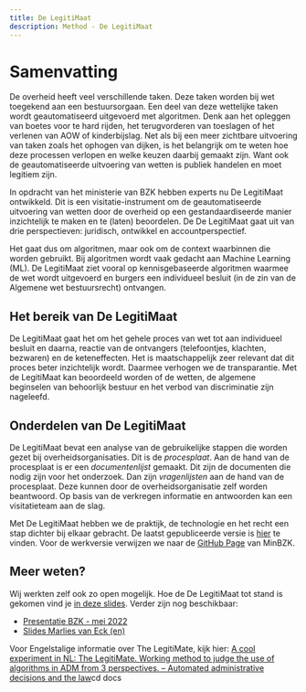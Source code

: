 ```yaml
---
title: De LegitiMaat
description: Method - De LegitiMaat
---
```


# Samenvatting
De overheid heeft veel verschillende taken. Deze taken worden bij wet toegekend aan een bestuursorgaan. Een deel van deze wettelijke taken wordt geautomatiseerd uitgevoerd met algoritmen. Denk aan het opleggen van boetes voor te hard rijden, het terugvorderen van toeslagen of het verlenen van AOW of kinderbijslag. Net als bij een meer zichtbare uitvoering van taken zoals het ophogen van dijken, is het belangrijk om te weten hoe deze processen verlopen en welke keuzen daarbij gemaakt zijn. Want ook de geautomatiseerde uitvoering van wetten is publiek handelen en moet legitiem zijn.

In opdracht van het ministerie van BZK hebben experts nu De LegitiMaat ontwikkeld. Dit is een visitatie-instrument om de geautomatiseerde uitvoering van wetten door de overheid op een gestandaardiseerde manier inzichtelijk te maken en te (laten) beoordelen. De De LegitiMaat gaat uit van drie perspectieven: juridisch, ontwikkel en accountperspectief.

Het gaat dus om algoritmen, maar ook om de context waarbinnen die worden gebruikt. Bij algoritmen wordt vaak gedacht aan Machine Learning (ML). De LegitiMaat ziet vooral op kennisgebaseerde algoritmen waarmee de wet wordt uitgevoerd en burgers een individueel besluit (in de zin van de Algemene wet bestuursrecht) ontvangen.

## Het bereik van De LegitiMaat
De LegitiMaat gaat het om het gehele proces van wet tot aan individueel besluit en daarna, reactie van de ontvangers (telefoontjes, klachten, bezwaren) en de keteneffecten. Het is maatschappelijk zeer relevant dat dit proces beter inzichtelijk wordt. Daarmee verhogen we de transparantie. Met de LegitiMaat kan beoordeeld worden of de wetten, de algemene beginselen van behoorlijk bestuur en het verbod van discriminatie zijn nageleefd.

## Onderdelen van De LegitiMaat
De LegitiMaat bevat een analyse van de gebruikelijke stappen die worden gezet bij overheidsorganisaties. Dit is de *procesplaat*. Aan de hand van de procesplaat is er een *documentenlijst* gemaakt. Dit zijn de documenten die nodig zijn voor het onderzoek. Dan zijn *vragenlijsten* aan de hand van de procesplaat. Deze kunnen door de overheidsorganisatie zelf worden beantwoord. Op basis van de verkregen informatie en antwoorden kan een visitatieteam aan de slag.

Met De LegitiMaat hebben we de praktijk, de technologie en het recht een stap dichter bij elkaar gebracht. De laatst gepubliceerde versie is [hier](https://regels.overheid.nl/publications/de-legitimaat) te vinden. Voor de werkversie verwijzen we naar de <a href="https://minbzk.github.io/LegitiMaat/" target="_blank">GitHub Page</a> van MinBZK.

## Meer weten?
Wij werkten zelf ook zo open mogelijk. Hoe de De LegitiMaat tot stand is gekomen vind je [in deze slides](https://noti.st/maikeklip/XRXDzo/slides). Verder zijn nog beschikbaar:
- [Presentatie BZK - mei 2022](../../static/pdf/BZK.presentatie.24052022.pptx)
- [Slides Marlies van Eck (en)](../../static/pdf/marliesvaneck.thelegitimate.pdf)

Voor Engelstalige informatie over The LegitiMate, kijk hier: [A cool experiment in NL: The LegitiMate. Working method to judge the use of algorithms in ADM from 3 perspectives. – Automated administrative decisions and the law](https://automatedadministrativedecisionsandthelaw.wordpress.com/2022/03/16/a-cool-experiment-in-nl-the-legitimate-working-method-to-judge-the-use-of-algorithms-in-adm-from-3-perspectives/)cd docs